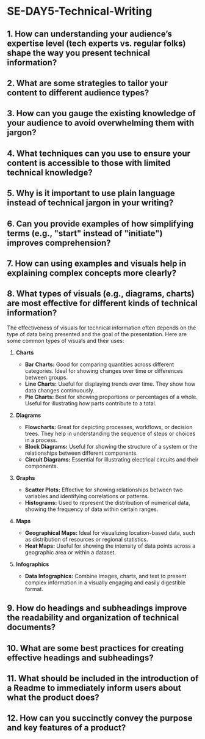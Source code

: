 # SE-DAY5-Technical-Writing
## 1. How can understanding your audience’s expertise level (tech experts vs. regular folks) shape the way you present technical information?
## 2. What are some strategies to tailor your content to different audience types?
## 3. How can you gauge the existing knowledge of your audience to avoid overwhelming them with jargon?
## 4. What techniques can you use to ensure your content is accessible to those with limited technical knowledge?
## 5. Why is it important to use plain language instead of technical jargon in your writing?
## 6. Can you provide examples of how simplifying terms (e.g., "start" instead of "initiate") improves comprehension?
## 7. How can using examples and visuals help in explaining complex concepts more clearly?
## 8. What types of visuals (e.g., diagrams, charts) are most effective for different kinds of technical information?

The effectiveness of visuals for technical information often depends on the type of data being presented and the goal of the presentation. Here are some common types of visuals and their uses:

1. **Charts**
   - **Bar Charts:** Good for comparing quantities across different categories. Ideal for showing changes over time or differences between groups.
   - **Line Charts:** Useful for displaying trends over time. They show how data changes continuously.
   - **Pie Charts:** Best for showing proportions or percentages of a whole. Useful for illustrating how parts contribute to a total.

2. **Diagrams**
   - **Flowcharts:** Great for depicting processes, workflows, or decision trees. They help in understanding the sequence of steps or choices in a process.
   - **Block Diagrams:** Useful for showing the structure of a system or the relationships between different components.
   - **Circuit Diagrams:** Essential for illustrating electrical circuits and their components.

3. **Graphs**
   - **Scatter Plots:** Effective for showing relationships between two variables and identifying correlations or patterns.
   - **Histograms:** Used to represent the distribution of numerical data, showing the frequency of data within certain ranges.

4. **Maps**
   - **Geographical Maps:** Ideal for visualizing location-based data, such as distribution of resources or regional statistics.
   - **Heat Maps:** Useful for showing the intensity of data points across a geographic area or within a dataset.

5. **Infographics**
   - **Data Infographics:** Combine images, charts, and text to present complex information in a visually engaging and easily digestible format.

## 9. How do headings and subheadings improve the readability and organization of technical documents?
## 10. What are some best practices for creating effective headings and subheadings?
## 11. What should be included in the introduction of a Readme to immediately inform users about what the product does?
## 12. How can you succinctly convey the purpose and key features of a product?

